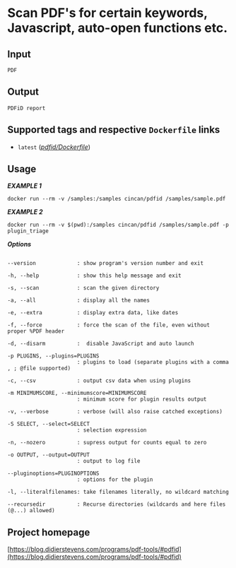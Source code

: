 # Scan PDF's for certain keywords, Javascript, auto-open functions etc.

## Input

```
PDF
```

## Output

```
PDFiD report
```

## Supported tags and respective `Dockerfile` links

* `latest` ([*pdfid/Dockerfile*](https://gitlab.com/CinCan/dockerfiles/blob/master/pdfid/Dockerfile))


## Usage

***EXAMPLE 1***

```
docker run --rm -v /samples:/samples cincan/pdfid /samples/sample.pdf
```

***EXAMPLE 2***

```
docker run --rm -v $(pwd):/samples cincan/pdfid /samples/sample.pdf -p plugin_triage
```


***Options***
```  

--version             : show program's version number and exit

-h, --help            : show this help message and exit

-s, --scan            : scan the given directory

-a, --all             : display all the names

-e, --extra           : display extra data, like dates

-f, --force           : force the scan of the file, even without proper %PDF header
                        
-d, --disarm          :  disable JavaScript and auto launch

-p PLUGINS, --plugins=PLUGINS
                      : plugins to load (separate plugins with a comma , ; @file supported)
                      
-c, --csv             : output csv data when using plugins

-m MINIMUMSCORE, --minimumscore=MINIMUMSCORE
                      : minimum score for plugin results output
                  
-v, --verbose         : verbose (will also raise catched exceptions)

-S SELECT, --select=SELECT
                      : selection expression
                      
-n, --nozero          : supress output for counts equal to zero

-o OUTPUT, --output=OUTPUT
                      : output to log file
                    
--pluginoptions=PLUGINOPTIONS
                      : options for the plugin
                
-l, --literalfilenames: take filenames literally, no wildcard matching
                
--recursedir          : Recurse directories (wildcards and here files (@...) allowed)
```

## Project homepage

[https://blog.didierstevens.com/programs/pdf-tools/#pdfid](https://blog.didierstevens.com/programs/pdf-tools/#pdfid)
